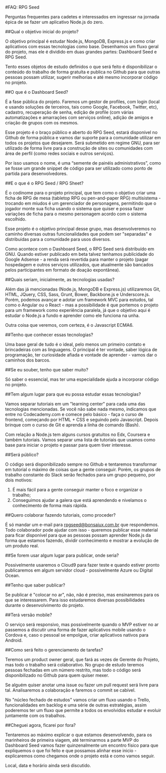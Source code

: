 #FAQ: RPG Seed

Perguntas frequentes para cadetes e interessados em ingressar na jornada épica de se fazer um aplicativo Node.js do zero.


##Qual o objetivo inicial do projeto?

O objetivo principal é estudar Node.js, MongoDB, Express.js e como criar aplicativos com essas tecnologias como base. Desenhamos um fluxo geral do projeto, mas ele é dividido em duas grandes partes: Dashboard Seed e RPG Seed.

Tento esses objetos de estudo definidos o que será feito é disponibilizar o conteúdo do trabalho de forma gratuíta e publica no Github para que outras pessoas possam utilizar, sugerir melhorias e até mesmo incorporar código no projeto.

##O que é o Dashboard Seed?

É a fase pública do projeto. Faremos um gestor de profiles, com login (local e usando soluções de terceiros, tais como Google, Facebook, Twitter, etc), cadastro, recuperação de senha, edição de profile (com várias automatizações e amarrações com serviços online), adição de amigos e criação de grupos com os mesmos.

Esse projeto é o braço público e aberto do RPG Seed, estará disponível no Github de forma pública e vamos dar suporte para a comunidade utilizar em todos os projetos que desejarem. Será submetido em regime GNU, para ser utilizado de forma livre para a construção de sites ou comunidades com área de perfil (como redes sociais e outros serviços).

Por isso usamos o nome, é uma “semente de painéis administrativos”, como se fosse um grande snippet de código para ser utilizado como ponto de partida para desenvolvedores.

##E o que é o RPG Seed / RPG Sheet?

É o codinome para o projeto principal, que tem como o objetivo criar uma ficha de RPG de mesa (tabletop RPG ou pen-and-paper RPG) multisistema - trocando em miudos é um gerenciador de personagens, permitindo que o jogador monte sua ficha usando o sistema que quiser e possa fazer variações de ficha para o mesmo personagem acordo com o sistema escolhido.

Esse projeto é o objetivo principal desse grupo, mas desenvolveremos no caminho diversas outras funcionalidades que podem ser "separadas" e distribuidas para a comunidade para usos diversos.

Como acontece com o Dashboard Seed, o RPG Seed será distribuído em GNU. Quando estiver publicado em beta talvez tenhamos publicidade do Google Adsense - a renda será revertida para manter o projeto (pagar hospedagem e outros serviços utilizados, que atualmente são bancados pelos participantes em formato de doação expontânea).

##Quais seriam, inicialmente, as tecnologias usadas?

Além das já mencionadas (Node.js, MongoDB e Express.js) utilizaremos Git, HTML, JQuery, CSS, Sass, Grunt, Bower, Backbone.js e Underscore.js. Porém, podemos avançar e adotar um framework MVC para estudos, tal como o Angular ou o React - mas a possibilidade é que portemos o projeto para um framework como experiência paralela, já que o objetivo aqui é estudar o Node.js a fundo e aprender como ele funciona na unha.

Outra coisa que veremos, com certeza, é o Javascript ECMA6.

##Tenho que conhecer essas tecnologias?

Uma base geral de tudo é o ideal, pelo menos um primeiro contato e brincadeiras com as linguagens. O principal é ter vontade, saber lógica de programação, ter curiosidade afiada e vontade de aprender - vamos dar o caminhos dos barcos.

##Se eu souber, tenho que saber muito?

Só saber o essencial, mas ter uma especialidade ajuda a incorporar código no projeto.

##Tem algum lugar para que eu possa estudar essas tecnologias?

Vamos separar tutoriais em um "learning center" para cada uma das tecnologias mencionadas. Se você não sabe nada mesmo, indicamos que entre no Codecademy.com e comece pelo básico - faça o curso de frontend, começando por HTML + CSS e seguindo pelo Javascript. Depois brinque com o curso de Git e aprenda a linha de comando (Bash).

Com relação a Node.js tem alguns cursos gratuitos no Edx, Coursera e também tutoriais. Vamos separar uma lista de tutoriais que usamos como base para iniciar o projeto e passar para quem tiver interesse.

##Será público?

O código será disponibilizado sempre no Github e tentaremos transformar em tutorial o máximo de coisas que a gente conseguir. Porém, os grupos de trabalho constante do Slack serão fechados para um grupo pequeno, por dois motivos:

1. É mais fácil para a gente conseguir manter o foco e organizar o trabalho;
2. Conseguimos ajudar a galera que está aprendendo e nivelamos o conhecimento de forma mais rápida.

##Quero colaborar fazendo tutoriais, como proceder?

É só mandar um e-mail para rpgseed@bonsaiux.com.br que respondemos. Todo colaborador pode ajudar com isso - queremos publicar esse material para ficar disponível para que as pessoas possam aprender Node.js da forma que estamos fazendo, dividir conhecimento e mostrar a evolução de um produto real.

##Se forem usar algum lugar para publicar, onde seria?

Possivelmente usaremos o Cloud9 para fazer teste e quando estiver pronto publicaremos em algum servidor cloud - possivelmente Azure ou Digital Ocean.

##Tenho que saber publicar?

Se publicar é "colocar no ar", não, não é preciso, mas ensinaremos para os que se interessarem. Para isso estudaremos diversas possibilidades durante o desenvolvimento do projeto.

##Terá versão mobile?

O serviço será responsivo, mas possivelmente quando o MVP estiver no ar passemos a discutir uma forma de fazer aplicativos mobile usando o Cordova e, caso o pessoal se empolgue, criar aplicativos nativos para Android.

##Como será feito o gerenciamento de tarefas?

Teremos um product owner geral, que fará as vezes de Gerente do Projeto, mas todo o trabalho será colaborativo. No grupo de estudo teremos pessoas fechadas em um número restrito, mas todo o código será disponibilizado no Github para quem quiser mexer.

Se alguém quiser anotar uma issue ou fazer um pull request será livre para tal. Analisaremos a colaboração e faremos o commit se cabível.

No "núcleo fechado de estudos" vamos criar um fluxo usando o Trello, funcionalidades em backlog e uma série de outras estratégias, assim poderemos ter um fluxo que permite a todos os envolvidos estudar e evoluir juntamente com os trabalhos.

##Cheguei agora, ficarei por fora?

Tentaremos ao máximo explicar o que estamos desenvolvendo, para os marinheiros de primeira viagem, até terminarmos a parte MVP do Dashboard Seed vamos fazer quinzenalmente um encontro físico para que expliquemos o que foi feito e que possamos alinhar esse inicio - explicaremos como chegamos onde o projeto está e como vamos seguir.

Local, data e horário ainda será discutido.

